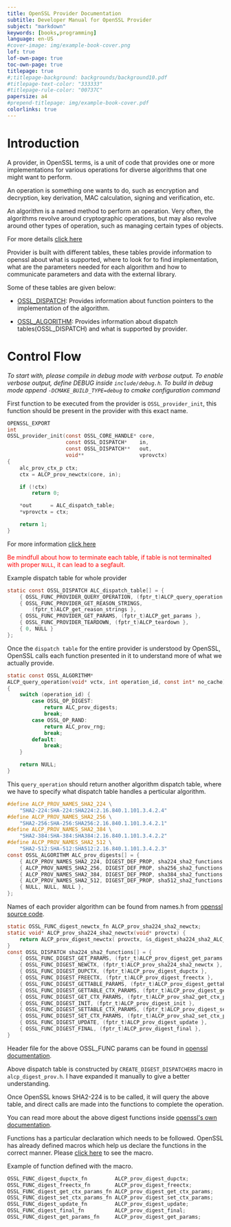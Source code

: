 ```yaml
---
title: OpenSSL Provider Documentation
subtitle: Developer Manual for OpenSSL Provider
subject: "markdown"
keywords: [books,programming]
language: en-US
#cover-image: img/example-book-cover.png
lof: true
lof-own-page: true
toc-own-page: true
titlepage: true
#;titlepage-background: backgrounds/background10.pdf
#titlepage-text-color: "333333"
#titlepage-rule-color: "00737C"
papersize: a4
#prepend-titlepage: img/example-book-cover.pdf
colorlinks: true
---
```


# Introduction
A provider, in OpenSSL terms, is a unit of code that provides one or more implementations for various operations for diverse algorithms that one might want to perform.

An operation is something one wants to do, such as encryption and decryption, key derivation, MAC calculation, signing and verification, etc.

An algorithm is a named method to perform an operation. Very often, the algorithms revolve around cryptographic operations, but may also revolve around other types of operation, such as managing certain types of objects.

For more details [click here](https://www.openssl.org/docs/manmaster/man7/provider.html)

Provider is built with different tables, these tables provide information to openssl about what is supported, where to look for to find implementation, what are the parameters needed for each algorithm and how to communicate parameters and data with the external library.

Some of these tables are given below:

- [OSSL_DISPATCH](https://www.openssl.org/docs/man3.0/man3/OSSL_DISPATCH.html): Provides information about function pointers to the implementation of the algorithm.

- [OSSL_ALGORITHM](https://www.openssl.org/docs/man3.0/man3/OSSL_ALGORITHM.html): Provides information about dispatch tables(OSSL_DISPATCH) and what is supported by provider.

# Control Flow
*To start with, please compile in debug mode with verbose output. To enable verbose output, define DEBUG inside `include/debug.h`. To build in debug mode append `-DCMAKE_BUILD_TYPE=debug` to cmake configuration command*

First function to be executed from the provider is `OSSL_provider_init`, this function should be present in the provider with this exact name.

```c
OPENSSL_EXPORT
int
OSSL_provider_init(const OSSL_CORE_HANDLE* core,
                   const OSSL_DISPATCH*    in,
                   const OSSL_DISPATCH**   out,
                   void**                  vprovctx)
{
    alc_prov_ctx_p ctx;
    ctx = ALCP_prov_newctx(core, in);

    if (!ctx)
        return 0;

    *out      = ALC_dispatch_table;
    *vprovctx = ctx;

    return 1;
}
```
For more information [click here](https://www.openssl.org/docs/manmaster/man7/provider.html#:~:text=A%20provider%20offers,have%20any%20name.)

<font color=red>Be mindfull about how to terminate each table, if table is not terminalted with proper `NULL`, it can lead to a segfault.</font>

Example dispatch table for whole provider
```c
static const OSSL_DISPATCH ALC_dispatch_table[] = {
    { OSSL_FUNC_PROVIDER_QUERY_OPERATION, (fptr_t)ALCP_query_operation },
    { OSSL_FUNC_PROVIDER_GET_REASON_STRINGS, 
        (fptr_t)ALCP_get_reason_strings },
    { OSSL_FUNC_PROVIDER_GET_PARAMS, (fptr_t)ALCP_get_params },
    { OSSL_FUNC_PROVIDER_TEARDOWN, (fptr_t)ALCP_teardown },
    { 0, NULL }
};
```

Once the `dispatch table` for the entire provider is understood by OpenSSL, OpenSSL calls each function presented in it to understand more of what we actually provide.

```c
static const OSSL_ALGORITHM*
ALCP_query_operation(void* vctx, int operation_id, const int* no_cache)
{
    switch (operation_id) {
        case OSSL_OP_DIGEST:
            return ALC_prov_digests;
            break;
        case OSSL_OP_RAND:
            return ALC_prov_rng;
            break;
        default:
            break;
    }

    return NULL;
}
```

This `query_operation` should return another algorithm dispatch table, where we have to specify what dispatch table handles a perticular algorithm.

```c
#define ALCP_PROV_NAMES_SHA2_224 \
    "SHA2-224:SHA-224:SHA224:2.16.840.1.101.3.4.2.4"
#define ALCP_PROV_NAMES_SHA2_256 \
    "SHA2-256:SHA-256:SHA256:2.16.840.1.101.3.4.2.1"
#define ALCP_PROV_NAMES_SHA2_384 \
    "SHA2-384:SHA-384:SHA384:2.16.840.1.101.3.4.2.2"
#define ALCP_PROV_NAMES_SHA2_512 \
    "SHA2-512:SHA-512:SHA512:2.16.840.1.101.3.4.2.3"
const OSSL_ALGORITHM ALC_prov_digests[] = {
    { ALCP_PROV_NAMES_SHA2_224, DIGEST_DEF_PROP, sha224_sha2_functions },
    { ALCP_PROV_NAMES_SHA2_256, DIGEST_DEF_PROP, sha256_sha2_functions },
    { ALCP_PROV_NAMES_SHA2_384, DIGEST_DEF_PROP, sha384_sha2_functions },
    { ALCP_PROV_NAMES_SHA2_512, DIGEST_DEF_PROP, sha512_sha2_functions },
    { NULL, NULL, NULL },
};
```

Names of each provider algorithm can be found from names.h from [openssl source code](https://github.com/openssl/openssl/blob/master/providers/implementations/include/prov/names.h#:~:text=%23define%20PROV_NAMES_SHA2_224,SHA512%3A2.16.840.1.101.3.4.2.3%22).

```c
static OSSL_FUNC_digest_newctx_fn ALCP_prov_sha224_sha2_newctx; 
static void* ALCP_prov_sha224_sha2_newctx(void* provctx) { 
    return ALCP_prov_digest_newctx( provctx, &s_digest_sha224_sha2_ALC_DIGEST_LEN_224_info); 
} 
const OSSL_DISPATCH sha224_sha2_functions[] = {
    { OSSL_FUNC_DIGEST_GET_PARAMS, (fptr_t)ALCP_prov_digest_get_params }, 
    { OSSL_FUNC_DIGEST_NEWCTX, (fptr_t)ALCP_prov_sha224_sha2_newctx },
    { OSSL_FUNC_DIGEST_DUPCTX, (fptr_t)ALCP_prov_digest_dupctx }, 
    { OSSL_FUNC_DIGEST_FREECTX, (fptr_t)ALCP_prov_digest_freectx }, 
    { OSSL_FUNC_DIGEST_GETTABLE_PARAMS, (fptr_t)ALCP_prov_digest_gettable_params }, 
    { OSSL_FUNC_DIGEST_GETTABLE_CTX_PARAMS, (fptr_t)ALCP_prov_digest_gettable_params }, 
    { OSSL_FUNC_DIGEST_GET_CTX_PARAMS, (fptr_t)ALCP_prov_sha2_get_ctx_params }, 
    { OSSL_FUNC_DIGEST_INIT, (fptr_t)ALCP_prov_digest_init }, 
    { OSSL_FUNC_DIGEST_SETTABLE_CTX_PARAMS, (fptr_t)ALCP_prov_digest_settable_ctx_params }, 
    { OSSL_FUNC_DIGEST_SET_CTX_PARAMS, (fptr_t)ALCP_prov_sha2_set_ctx_params }, 
    { OSSL_FUNC_DIGEST_UPDATE, (fptr_t)ALCP_prov_digest_update }, 
    { OSSL_FUNC_DIGEST_FINAL, (fptr_t)ALCP_prov_digest_final }, 
}
```

Header file for the above OSSL_FUNC params can be found in [openssl documentation](https://github.com/openssl/openssl/blob/master/include/openssl/core_dispatch.h#L63:~:text=%23%20define%20OSSL_FUNC_DIGEST_NEWCTX,define%20OSSL_FUNC_DIGEST_GETTABLE_CTX_PARAMS%20%20%20%20%20%20%2013).

Above dispatch table is constructed by `CREATE_DIGEST_DISPATCHERS` macro in `alcp_digest_prov.h`. I have expanded it manually to give a better understanding.

Once OpenSSL knows SHA2-224 is to be called, it will query the above table, and direct calls are made into the functions to complete the operation.

You can read more about the above digest functions inside [openssl's own documentation](https://www.openssl.org/docs/manmaster/man7/provider-digest.html).

Functions has a particular declaration which needs to be followed. OpenSSL has already defined macros which help us declare the functions in the correct manner. Please [click here](https://github.com/openssl/openssl/blob/master/include/openssl/core_dispatch.h#:~:text=OSSL_CORE_MAKE_FUNC(void%20*%2C%20digest_newctx,*in%2C%20size_t%20inl)) to see the macro.

Example of function defined with the macro.
```c
OSSL_FUNC_digest_dupctx_fn         ALCP_prov_digest_dupctx;
OSSL_FUNC_digest_freectx_fn        ALCP_prov_digest_freectx;
OSSL_FUNC_digest_get_ctx_params_fn ALCP_prov_digest_get_ctx_params;
OSSL_FUNC_digest_set_ctx_params_fn ALCP_prov_digest_set_ctx_params;
OSSL_FUNC_digest_update_fn         ALCP_prov_digest_update;
OSSL_FUNC_digest_final_fn          ALCP_prov_digest_final;
OSSL_FUNC_digest_get_params_fn     ALCP_prov_digest_get_params;
```
